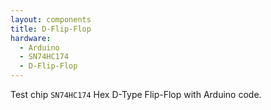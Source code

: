 ```yaml
---
layout: components
title: D-Flip-Flop
hardware:
  - Arduino
  - SN74HC174
  - D-Flip-Flop
---
```


Test chip `SN74HC174` Hex D-Type Flip-Flop with Arduino code.
